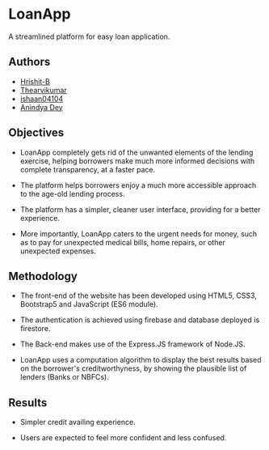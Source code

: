 # LoanApp

A streamlined platform for easy loan application.

## Authors

- [Hrishit-B](https://github.com/Hrishit-B)
- [Thearvikumar](https://github.com/Thearvikumar)
- [ishaan04104](https://github.com/ishaan04104)
- [Anindya Dey](https://github.com/AnindyaDEV?tab=overview&from=2023-03-01&to=2023-03-25)

## Objectives

- LoanApp completely gets rid of the unwanted elements of the lending exercise, helping borrowers make much more informed decisions with complete transparency, at a faster pace.

- The platform helps borrowers enjoy a much more accessible approach to the age-old lending process.

- The platform has a simpler, cleaner user interface, providing for a better experience.

- More importantly, LoanApp caters to the urgent needs for money, such as to pay for unexpected medical bills, home repairs, or other unexpected expenses.

## Methodology

- The front-end of the website has been developed using HTML5, CSS3, Bootstrap5 and JavaScript (ES6 module).

- The authentication is achieved using firebase and database deployed is firestore.

- The Back-end makes use of the Express.JS framework of Node.JS.

- LoanApp uses a computation algorithm to display the best results based on the borrower's creditworthyness, by showing the plausible list of lenders (Banks or NBFCs).

## Results

- Simpler credit availing experience.

- Users are expected to feel more confident and less confused.
